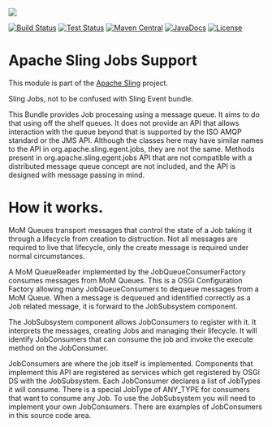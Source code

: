 [<img src="https://sling.apache.org/res/logos/sling.png"/>](https://sling.apache.org)

 [![Build Status](https://builds.apache.org/buildStatus/icon?job=Sling/sling-org-apache-sling-jobs/master)](https://builds.apache.org/job/Sling/job/sling-org-apache-sling-jobs/job/master) [![Test Status](https://img.shields.io/jenkins/t/https/builds.apache.org/job/Sling/job/sling-org-apache-sling-jobs/job/master.svg)](https://builds.apache.org/job/Sling/job/sling-org-apache-sling-jobs/job/master/test_results_analyzer/) [![Maven Central](https://maven-badges.herokuapp.com/maven-central/org.apache.sling/org.apache.sling.jobs/badge.svg)](https://search.maven.org/#search%7Cga%7C1%7Cg%3A%22org.apache.sling%22%20a%3A%22org.apache.sling.jobs%22) [![JavaDocs](https://www.javadoc.io/badge/org.apache.sling/org.apache.sling.jobs.svg)](https://www.javadoc.io/doc/org.apache.sling/org.apache.sling.jobs) [![License](https://img.shields.io/badge/License-Apache%202.0-blue.svg)](https://www.apache.org/licenses/LICENSE-2.0)

# Apache Sling Jobs Support

This module is part of the [Apache Sling](https://sling.apache.org) project.

Sling Jobs, not to be confused with Sling Event bundle.

This Bundle provides Job processing using a message queue. It aims to do that using off the shelf queues. It does not 
provide an API that allows interaction with the queue beyond that is supported by the ISO AMQP standard or the JMS API. Although the 
classes here may have similar names to the API in org.apache.sling.egent.jobs, they are not the same. Methods present
in org.apache.sling.egent.jobs API that are not compatible with a distributed message queue concept are not included, and the 
API is designed with message passing in mind.


# How it works.

MoM Queues transport messages that control the state of a Job taking it through a lifecycle from creation to distruction. Not all messages
are required to live that lifecycle, only the create message is required under normal circumstances.

A MoM QueueReader implemented by the JobQueueConsumerFactory consumes messages from MoM Queues. This is a OSGi Configuration Factory
allowing many JobQueueConsumers to dequeue messages from a MoM Queue. When a message is dequeued and identified correctly as a 
Job related message, it is forward to the JobSubsystem component.
 
The JobSubsystem component allows JobConsumers to register with it. It interprets the messages, creating Jobs and managing their lifecycle.
It will identify JobConsumers that can consume the job and invoke the execute method on the JobConsumer.

JobConsumers are where the job itself is implemented. Components that implement this API are registered as services which get 
registered by OSGi DS with the JobSubsystem. Each JobConsumer declares a list of JobTypes it will consume. There is a special 
JobType of ANY_TYPE for consumers that want to consume any Job. To use the JobSubsystem you will need to implement your own 
JobConsumers. There are examples of JobConsumers in this source code area.
 
 
